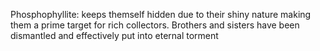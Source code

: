 Phosphophyllite: keeps themself hidden due to their shiny nature making them a prime target for rich collectors. Brothers and sisters have been dismantled and effectively put into eternal torment